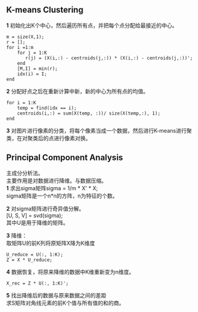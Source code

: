 ## K-means Clustering

**1**
初始化出K个中心，然后遍历所有点，并把每个点分配给最接近的中心。  
```
m = size(X,1);
r = [];
for i =1:m
    for j = 1:K
       r(j) = (X(i,:) - centroids(j,:)) * (X(i,:) - centroids(j,:))';
    end
    [M,I] = min(r);
    idx(i) = I;
end
```


**2**
分配好点之后在重新计算中新，新的中心为所有点的均值。
```
for i = 1:K
    temp = find(idx == i);
    centroids(i,:) = sum(X(temp, :))/ size(X(temp,:), 1);
end
```


**3**
对图片进行像素的分类，将每个像素当成一个数据，然后进行K-means进行聚类，在对聚类后的点进行像素对换。  


## Principal Component Analysis
主成分分析法。  
主要作用是对数据进行降维。与数据压缩。  
**1**
求出sigma矩阵sigma = 1/m * X' * X;  
sigma矩阵是一个n*n的方阵，n为特征的个数。  


**2**
对sigma矩阵进行奇异值分解。  
[U, S, V] = svd(sigma);  
其中U是用于降维的矩阵。  


**3**
降维：  
取矩阵U的前K列将原矩阵X降为K维度
```
U_reduce = U(:, 1:K);
Z = X * U_reduce;
```

**4**
数据恢复，将原来降维的数据中K维重新变为n维度。  
```
X_rec = Z * U(:, 1:K)';
```


**5** 
找出降维后的数据与原来数据之间的差距  
求S矩阵对角线元素的前K个值与所有值的和的商。  

